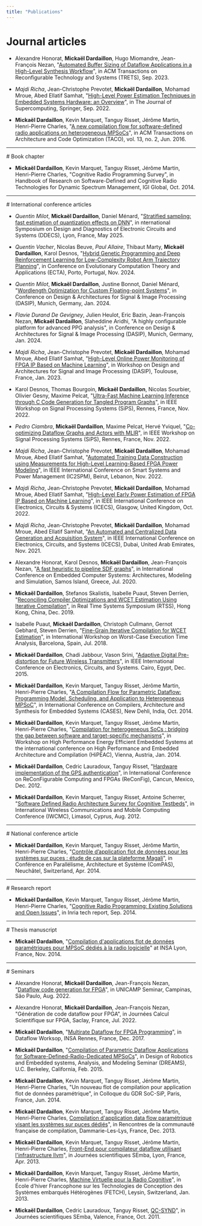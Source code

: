 ```yaml
---
title: "Publications"
---
```


# Journal articles

- Alexandre Honorat, **Mickaël Dardaillon**, Hugo Miomandre, Jean-François Nezan,
"[Automated Buffer Sizing of Dataflow Applications in a High-Level Synthesis Workflow](https://hal.science/hal-04237266)",
in ACM Transactions on Reconfigurable Technology and Systems (TRETS), Sep. 2023.

- *Majdi Richa*, Jean-Christophe Prevotet, **Mickaël Dardaillon**, Mohamad Mroue, Abed Ellatif Samhat,
  "[High-Level Power Estimation Techniques in Embedded Systems Hardware: an Overview](https://hal.archives-ouvertes.fr/hal-03770344)",
  in The Journal of Supercomputing, Springer, Sep. 2022.

- **Mickaël Dardaillon**, Kevin Marquet, Tanguy Risset, Jérôme Martin, Henri-Pierre Charles,
  "[A new compilation flow for software-defined radio applications on heterogeneous MPSoCs](https://hal.inria.fr/hal-01396143)",
  in ACM Transactions on Architecture and Code Optimization (TACO), vol. 13, no. 2, Jun. 2016.

<hr>
# Book chapter

- **Mickaël Dardaillon**, Kevin Marquet, Tanguy Risset, Jérôme Martin, Henri-Pierre Charles,
  "Cognitive Radio Programming Survey",
  in Handbook of Research on Software-Defined and Cognitive Radio Technologies for Dynamic Spectrum Management, IGI Global, Oct. 2014.

<hr>
# International conference articles

- *Quentin Milot*, **Mickaël Dardaillon**, Daniel Ménard,
"[Stratified sampling: fast estimation of quantization effects on DNN](https://hal.science/hal-05097594)",
in nternational Symposium on Design and Diagnostics of Electronic Circuits and Systems (DDECS), Lyon, France, May 2025.

-  *Quentin Vacher*, Nicolas Beuve, *Paul Allaire*, Thibaut Marty, **Mickaël Dardaillon**, Karol Desnos,
"[Hybrid Genetic Programming and Deep Reinforcement Learning for Low-Complexity Robot Arm Trajectory Planning](https://hal.science/hal-04817233)",
in Conference on Evolutionary Computation Theory and Applications (ECTA), Porto, Portugal, Nov. 2024.

- *Quentin Milot*, **Mickaël Dardaillon**, Justine Bonnot, Daniel Ménard,
"[Wordlength Optimization for Custom Floating-point Systems](https://hal.science/hal-04457903/)",
in Conference on Design & Architectures for Signal & Image Processing (DASIP), Munich, Germany, Jan. 2024.

- *Flavie Durand De Gevigney*, Julien Heulot, Eric Bazin, Jean-François Nezan, **Mickaël Dardaillon**, Slaheddine Aridhi,
"A highly configurable platform for advanced PPG analysis",
in Conference on Design & Architectures for Signal & Image Processing (DASIP), Munich, Germany, Jan. 2024.

- *Majdi Richa*, Jean-Christophe Prevotet, **Mickaël Dardaillon**, Mohamad Mroue, Abed Ellatif Samhat,
  "[High-Level Online Power Monitoring of FPGA IP Based on Machine Learning](https://hal.archives-ouvertes.fr/hal-03907773)",
  in Workshop on Design and Architectures for Signal and Image Processing (DASIP), Toulouse, France, Jan. 2023.

- Karol Desnos, Thomas Bourgoin, **Mickaël Dardaillon**, Nicolas Sourbier, Olivier Gesny, Maxime Pelcat,
  "[Ultra-Fast Machine Learning Inference through C Code Generation for Tangled Program Graphs](https://hal.archives-ouvertes.fr/hal-03845227/)",
  in IEEE Workshop on Signal Processing Systems (SiPS), Rennes, France, Nov. 2022.

- *Pedro Ciambra*, **Mickaël Dardaillon**, Maxime Pelcat, Hervé Yviquel,
  "[Co-optimizing Dataflow Graphs and Actors with MLIR](https://hal.archives-ouvertes.fr/hal-03845902)",
  in IEEE Workshop on Signal Processing Systems (SiPS), Rennes, France, Nov. 2022.

- *Majdi Richa*, Jean-Christophe Prevotet, **Mickaël Dardaillon**, Mohamad Mroue, Abed Ellatif Samhat,
  "[Automated Training Data Construction using Measurements for High-Level Learning-Based FPGA Power Modeling](https://hal.archives-ouvertes.fr/hal-03793988)",
  in IEEE International Conference on Smart Systems and Power Management (IC2SPM), Beirut, Lebanon, Nov. 2022.

- *Majdi Richa*, Jean-Christophe Prevotet, **Mickaël Dardaillon**, Mohamad Mroue, Abed Ellatif Samhat,
  "[High-Level Early Power Estimation of FPGA IP Based on Machine Learning](https://hal.archives-ouvertes.fr/hal-03771132)",
  in IEEE International Conference on Electronics, Circuits & Systems (ICECS), Glasgow, United Kingdom, Oct. 2022.

- *Majdi Richa*, Jean-Christophe Prevotet, **Mickaël Dardaillon**, Mohamad Mroue, Abed Ellatif Samhat,
  "[An Automated and Centralized Data Generation and Acquisition System](https://hal.archives-ouvertes.fr/hal-03600943)",
  in IEEE International Conference on Electronics, Circuits, and Systems (ICECS), Dubai, United Arab Emirates, Nov. 2021.

- Alexandre Honorat, Karol Desnos, **Mickaël Dardaillon**, Jean-François Nezan,
  "[A fast heuristic to pipeline SDF graphs](https://hal.archives-ouvertes.fr/hal-02993338)",
  in International Conference on Embedded Computer Systems: Architectures, Modeling and Simulation, Samos Island, Greece, Jul. 2020.

- **Mickaël Dardaillon**, Stefanos Skalistis, Isabelle Puaut, Steven Derrien,
  "[Reconciling Compiler Optimizations and WCET Estimation Using Iterative Compilation](https://hal.archives-ouvertes.fr/hal-02286164)",
  in Real Time Systems Symposium (RTSS), Hong Kong, China, Dec. 2019.

- Isabelle Puaut, **Mickaël Dardaillon**, Christoph Cullmann, Gernot Gebhard, Steven Derrien,
  "[Fine-Grain Iterative Compilation for WCET Estimation](http://www.irisa.fr/alf/downloads/puaut/papers/WCET_2018.pdf)",
  in International Workshop on Worst-Case Execution Time Analysis, Barcelona, Spain, Jul. 2018.

- **Mickaël Dardaillon**, Chadi Jabbour, Vason Srini,
  "[Adaptive Digital Pre-distortion for Future Wireless Transmitters](http://dx.doi.org/10.1109/ICECS.2015.7440316)",
   in IEEE International Conference on Electronics, Circuits, and Systems. Cairo, Egypt, Dec. 2015.

- **Mickaël Dardaillon**, Kevin Marquet, Tanguy Risset, Jérôme Martin, Henri-Pierre Charles,
  "[A Compilation Flow for Parametric Dataflow: Programming Model, Scheduling, and Application to Heterogeneous MPSoC](https://hal.inria.fr/hal-01048649)",
  in International Conference on Compilers, Architecture and Synthesis for Embedded Systems (CASES), New Dehli, India, Oct. 2014.

- **Mickaël Dardaillon**, Kevin Marquet, Tanguy Risset, Jérôme Martin, Henri-Pierre Charles,
  "[Compilation for heterogeneous SoCs : bridging the gap between software and target-specific mechanisms](http://hal.inria.fr/hal-00936924)",
  in Workshop on High Performance Energy Efficient Embedded Systems at the international conference on High Performance and Embedded Architecture and Compilation (HiPEAC), Vienna, Austria, Jan. 2014.

- **Mickaël Dardaillon**, Cedric Lauradoux, Tanguy Risset,
  "[Hardware implementation of the GPS authentication](http://hal.inria.fr/hal-00737003)",
  in International Conference on ReConFigurable Computing and FPGAs (ReConFig), Cancun, Mexico, Dec. 2012.

- **Mickaël Dardaillon**, Kevin Marquet, Tanguy Risset, Antoine Scherrer,
  "[Software Defined Radio Architecture Survey for Cognitive Testbeds](http://hal.inria.fr/hal-00736995)",
  in International Wireless Communications and Mobile Computing Conference (IWCMC), Limasol, Cyprus, Aug. 2012.

<hr>
# National conference article

- **Mickaël Dardaillon**, Kevin Marquet, Tanguy Risset, Jérôme Martin, Henri-Pierre Charles,
  "[Contrôle d’application flot de données pour les systèmes sur puces : étude de cas sur la plateforme Magali](http://hal.inria.fr/hal-00984310)",
  in Conférence en Parallélisme, Architecture et Système (ComPAS), Neuchâtel, Switzerland, Apr. 2014.

<hr>
# Research report

- **Mickaël Dardaillon**, Kevin Marquet, Tanguy Risset, Jérôme Martin, Henri-Pierre Charles,
  "[Cognitive Radio Programming: Existing Solutions and Open Issues](http://hal.inria.fr/hal-00859467/)",
   in Inria tech report, Sep. 2014.

<hr>
# Thesis manuscript

- **Mickaël Dardaillon**,
  "[Compilation d'applications flot de données paramétriques pour MPSoC dédiés à la radio logicielle](http://www.theses.fr/2014ISAL0102/document)"
  at INSA Lyon, France, Nov. 2014.

<hr>
# Seminars

- Alexandre Honorat, **Mickaël Dardaillon**, Jean-François Nezan,
  "[Dataflow code generation for FPGA](https://www.youtube.com/watch?v=Yqa74bPWMZg)",
  in UNICAMP Seminar, Campinas, São Paulo, Aug. 2022.

- Alexandre Honorat, **Mickaël Dardaillon**, Jean-François Nezan,
  "Génération de code dataflow pour FPGA",
  in Journées Calcul Scientifique sur FPGA, Saclay, France, Jul. 2022.

- **Mickaël Dardaillon**,
  "[Multirate Dataflow for FPGA Programming](https://hackmd.io/s/H1qxbyqkf#Micka%C3%ABl---MultiRate)",
  in Dataflow Worksop, INSA Rennes, France, Dec. 2017.

- **Mickaël Dardaillon**,
  "[Compilation of Parametric Dataflow Applications for Software-Defined-Radio-Dedicated MPSoCs](http://embedded.eecs.berkeley.edu/seminar/#77d07f)",
  in Design of Robotics and Embedded systems, Analysis, and Modeling Seminar (DREAMS), U.C. Berkeley, California, Feb. 2015.

- **Mickaël Dardaillon**, Kevin Marquet, Tanguy Risset, Jérôme Martin, Henri-Pierre Charles,
  "Un nouveau flot de compilation pour application flot de données paramétrique",
  in Colloque du GDR SoC-SiP, Paris, France, Jun. 2014.

- **Mickaël Dardaillon**, Kevin Marquet, Tanguy Risset, Jérôme Martin, Henri-Pierre Charles,
  [Compilation d'application data flow paramétrique visant les systèmes sur puces dédiés](http://compilation.gforge.inria.fr/2013_12_Dammarie/programme_detaille.html)",
   in Rencontres de la communauté française de compilation, Dammarie-Les-Lys, France, Dec. 2013.

- **Mickaël Dardaillon**, Kevin Marquet, Tanguy Risset, Jérôme Martin, Henri-Pierre Charles,
  [Front-End pour compilateur dataflow utilisant l'infrastructure llvm](http://www.projet-semba-cluster-isle-rhone-alpes.org/semba13/Planning_Semba_2013.html)",
  in Journées scientifiques SEmba, Lyon, France, Apr. 2013.

- **Mickaël Dardaillon**, Kevin Marquet, Tanguy Risset, Jérôme Martin, Henri-Pierre Charles,
  [Machine Virtuelle pour la Radio Cognitive](https://sites.google.com/site/fetch2013/program)",
  in École d'hiver Francophone sur les Technologies de Conception des Systèmes embarqués Hétérogènes (FETCH), Leysin, Switzerland, Jan. 2013.

- **Mickaël Dardaillon**, Cedric Lauradoux, Tanguy Risset,
  [QC-SYND](http://www.projet-semba-cluster-isle-rhone-alpes.org/semba11/programme.html)",
  in Journées scientifiques SEmba, Valence, France, Oct. 2011.
